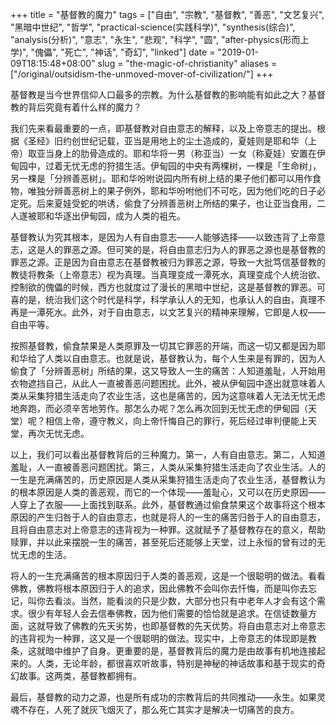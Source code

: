 +++
title = "基督教的魔力"
tags = ["自由", "宗教", "基督教", "善恶", "文艺复兴", "黑暗中世纪", "哲学", "practical-science(实践科学)", "synthesis(综合)", "analysis(分析)", "意志", "永生", "悲观", "科学", "圆", "after-physics(形而上学)", "傀儡", "死亡", "神话", "奇幻", "linked"]
date = "2019-01-09T18:15:48+08:00"
slug = "the-magic-of-christianity"
aliases = ["/original/outsidism-the-unmoved-mover-of-civilization/"]
+++

基督教是当今世界信仰人口最多的宗教。为什么基督教的影响能有如此之大？基督教的背后究竟有着什么样的魔力？

我们先来看最重要的一点，即基督教对自由意志的解释，以及上帝意志的提出。根据《圣经》旧约创世纪记载，亚当是用地上的尘土造成的，夏娃则是耶和华（上帝）取亚当身上的肋骨造成的。耶和华将一男（称亚当）一女（称夏娃）安置在伊甸园中，过着无忧无虑的狩猎生活。伊甸园的中央有两棵树，一棵是「生命树」，另一棵是「分辨善恶树」。耶和华吩咐说园内所有树上结的果子他们都可以用作食物，唯独分辨善恶树上的果子例外，耶和华吩咐他们不可吃，因为他们吃的日子必定死。后来夏娃受蛇的哄诱，偷食了分辨善恶树上所结的果子，也让亚当食用，二人遂被耶和华逐出伊甸园，成为人类的袓先。

基督教认为究其根本，是因为人有自由意志——人能够选择——以致违背了上帝意志，这是人的罪恶之源。但可笑的是，将自由意志归为人的罪恶之源也是基督教的罪恶之源。正是因为自由意志在基督教被归为罪恶之源，导致一大批笃信基督教的教徒将教条（上帝意志）视为真理。当真理变成一潭死水，真理变成个人统治欲、控制欲的傀儡的时候，西方也就度过了漫长的黑暗中世纪，这是基督教的罪恶。可喜的是，统治我们这个时代是科学，科学承认人的无知，也承认人的自由，真理不再是一潭死水。此外，对于自由意志，以文艺复兴的精神来理解，它即是人权——自由平等。

按照基督教，偷食禁果是人类原罪及一切其它罪恶的开端，而这一切又都是因为耶和华给了人类以自由意志。也就是说，基督教认为，每个人生来是有罪的，因为人偷食了「分辨善恶树」所结的果，这又导致人一生的痛苦：人知道羞耻，人开始用衣物遮挡自己，从此人一直被善恶问题困扰。此外，被从伊甸园中逐出就意味着人类从采集狩猎生活走向了农业生活，这也是痛苦的，因为这意味着人无法无忧无虑地奔跑，而必须辛苦地劳作。那怎么办呢？怎么再次回到无忧无虑的伊甸园（天堂）呢？相信上帝，遵守教义，向上帝忏悔自己的罪行，死后经过审判便能上天堂，再次无忧无虑。

以上，我们可以看出基督教背后的三种魔力。第一，人有自由意志。第二，人知道羞耻，人一直被善恶问题困扰。第三，人类从采集狩猎生活走向了农业生活。人的一生是充满痛苦的，历史原因是人类从采集狩猎生活走向了农业生活，基督教认为的根本原因是人类的善恶观，而它的一个体现——羞耻心，又可以在历史原因——人穿上了衣服——上面找到联系。此外，基督教通过偷食禁果这个故事将这个根本原因的产生归咎于人的自由意志，也就是将人的一生的痛苦归咎于人的自由意志，且将自由意志对上帝意志的违背视为一种罪。这就赋予了基督教存在的意义，帮助赎罪，并以此来摆脱一生的痛苦，甚至死后还能够上天堂，过上永恒的曾有过的无忧无虑的生活。

将人的一生充满痛苦的根本原因归于人类的善恶观，这是一个很聪明的做法。看看佛教，佛教将根本原因归于人的追求，因此佛教不会叫你去忏悔，而是叫你去忘记，叫你去看淡。当然，能看淡的只是少数，大部分也只有中老年人才会有这个需求。很少有年轻人会去信奉佛教，因为他们需要的恰恰就是追求。在信徒数量方面，这就导致了佛教的先天劣势，也即基督教的先天优势。将自由意志对上帝意志的违背视为一种罪，这又是一个很聪明的做法。现实中，上帝意志的体现即是教条，这就暗中维护了自身。更重要的是，基督教背后的魔力是由故事有机地连接起来的。人类，无论年龄，都很喜欢听故事，特别是神秘的神话故事和基于现实的奇幻故事。这两类，基督教都拥有。

最后，基督教的动力之源，也是所有成功的宗教背后的共同推动——永生。如果灵魂不存在，人死了就灰飞烟灭了，那么死亡其实才是解决一切痛苦的良方。
